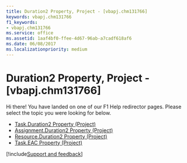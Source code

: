 ```yaml
---
title: Duration2 Property, Project - [vbapj.chm131766]
keywords: vbapj.chm131766
f1_keywords:
- vbapj.chm131766
ms.service: office
ms.assetid: 1aaf4bf0-ffee-4d67-96ab-a7cadf618af6
ms.date: 06/08/2017
ms.localizationpriority: medium
---
```



# Duration2 Property, Project - [vbapj.chm131766]

Hi there! You have landed on one of our F1 Help redirector pages. Please select the topic you were looking for below.

- [Task.Duration2 Property (Project)](https://msdn.microsoft.com/library/6c6888f8-ec23-051d-abd0-4fb39aaf72ed%28Office.15%29.aspx)
- [Assignment.Duration2 Property (Project)](https://msdn.microsoft.com/library/d51247c6-1270-ba93-13ac-7b5dabb38ccd%28Office.15%29.aspx)
- [Resource.Duration2 Property (Project)](https://msdn.microsoft.com/library/cc027824-0b36-0f7b-10fd-7ebaa030bc08%28Office.15%29.aspx)
- [Task.EAC Property (Project)](https://msdn.microsoft.com/library/942bba8d-2be5-31bc-a64a-d4ba07366db0%28Office.15%29.aspx)

[!include[Support and feedback](~/includes/feedback-boilerplate.md)]